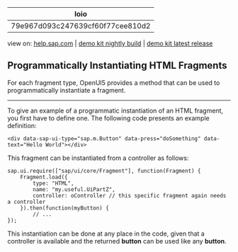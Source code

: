 | loio |
| -----|
| 79e967d093c247639cf60f77cee810d2 |

<div id="loio">

view on: [help.sap.com](https://help.sap.com/viewer/DRAFT/3237636b137e43519a20ad5513c49ccb/latest/en-US/79e967d093c247639cf60f77cee810d2.html) | [demo kit nightly build](https://openui5nightly.hana.ondemand.com/#/topic/79e967d093c247639cf60f77cee810d2) | [demo kit latest release](https://openui5.hana.ondemand.com/#/topic/79e967d093c247639cf60f77cee810d2)</div>
<!-- loio79e967d093c247639cf60f77cee810d2 -->

## Programmatically Instantiating HTML Fragments

For each fragment type, OpenUI5 provides a method that can be used to programmatically instantiate a fragment.

***

To give an example of a programmatic instantiation of an HTML fragment, you first have to define one. The following code presents an example definition:

```lang-js
<div data-sap-ui-type="sap.m.Button" data-press="doSomething" data-text="Hello World"></div>
```

This fragment can be instantiated from a controller as follows:

```lang-js
sap.ui.require(["sap/ui/core/Fragment"], function(Fragment) {
    Fragment.load({
        type: "HTML",
        name: "my.useful.UiPartZ",
        controller: oController // this specific fragment again needs a controller 
    }).then(function(myButton) {
        // ...
});
```

This instantiation can be done at any place in the code, given that a controller is available and the returned **button** can be used like any **button**.

